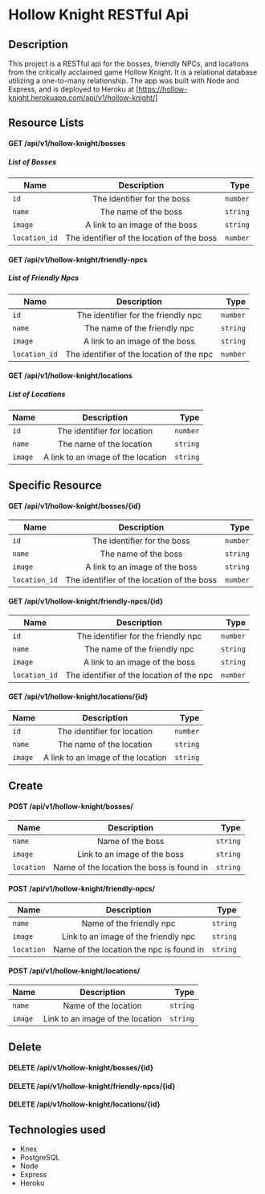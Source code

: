 # Hollow Knight RESTful Api 

## Description 

This project is a RESTful api for the bosses, friendly NPCs, and locations from the critically acclaimed game Hollow Knight. It is a relational database utilizing a one-to-many relationship. The app was built with Node and Express, and is deployed to Heroku at [https://hollow-knight.herokuapp.com/api/v1/hollow-knight/]

## Resource Lists 

#### GET /api/v1/hollow-knight/bosses

##### List of Bosses
| Name        | Description                                       | Type   |
| ------------|:-------------------------------------------------:| ----:  |
| `id`          | The identifier for the boss                       | `number` |
| `name`        | The name  of the boss                             | `string` |
| `image`       | A link to an image of the boss                    | `string` | 
|`location_id` | The identifier of the location of the boss        | `number` |

#### GET /api/v1/hollow-knight/friendly-npcs

##### List of Friendly Npcs 
| Name        | Description                                       | Type   |
| ------------|:-------------------------------------------------:| ----:  |
| `id`          | The identifier for the friendly npc               | `number` |
| `name`        | The name  of the friendly npc                     | `string` |
| `image`     | A link to an image of the boss                    | `string` | 
| `location_id` | The identifier of the location of the npc         | `number` |

#### GET /api/v1/hollow-knight/locations

##### List of Locations
| Name        | Description                                       | Type   |
| ------------|:-------------------------------------------------:| ----:  |
| `id`          | The identifier for location                       | `number` |
| `name`        | The name  of the location                         | `string` |
| `image`       | A link to an image of the location                | `string` | 

## Specific Resource 

#### GET /api/v1/hollow-knight/bosses/{id}

| Name        | Description                                       | Type   |
| ------------|:-------------------------------------------------:| ----:  |
| `id`          | The identifier for the boss                       | `number` |
| `name`        | The name  of the boss                             | `string` |
| `image`       | A link to an image of the boss                    | `string` | 
| `location_id` | The identifier of the location of the boss        | `number` |

#### GET /api/v1/hollow-knight/friendly-npcs/{id}

| Name        | Description                                       | Type   |
| ------------|:-------------------------------------------------:| ----:  |
| `id`          | The identifier for the friendly npc               | `number` |
| `name`        | The name  of the friendly npc                     | `string` |
| `image`       | A link to an image of the boss                    | `string` | 
| `location_id` | The identifier of the location of the npc         | `number` |

#### GET /api/v1/hollow-knight/locations/{id}

| Name        | Description                                       | Type   |
| ------------|:-------------------------------------------------:| ----:  |
| `id`          | The identifier for location                       | `number` |
| `name`        | The name  of the location                         | `string` |
| `image`       | A link to an image of the location                | `string` | 


## Create

#### POST /api/v1/hollow-knight/bosses/

| Name | Description                                    | Type    |
|------|:----------------------------------------------:|--------:|
| `name`| Name of the boss                              | `string`|
| `image`| Link to an image of the boss                 | `string`|
| `location`| Name of the location the boss is found in | `string`|

#### POST /api/v1/hollow-knight/friendly-npcs/

| Name | Description                                    | Type    |
|------|:----------------------------------------------:|--------:|
| `name`| Name of the friendly npc                      | `string`|
| `image`| Link to an image of the friendly npc         | `string`|
| `location`| Name of the location the npc is found in  | `string`|

#### POST /api/v1/hollow-knight/locations/

| Name | Description                                    | Type    |
|------|:----------------------------------------------:|--------:|
| `name`| Name of the location                          | `string`|
| `image`| Link to an image of the location             | `string`|


## Delete 

#### DELETE /api/v1/hollow-knight/bosses/{id}

#### DELETE /api/v1/hollow-knight/friendly-npcs/{id}

#### DELETE /api/v1/hollow-knight/locations/{id}


## Technologies used
* Knex 
* PostgreSQL
* Node
* Express 
* Heroku 








